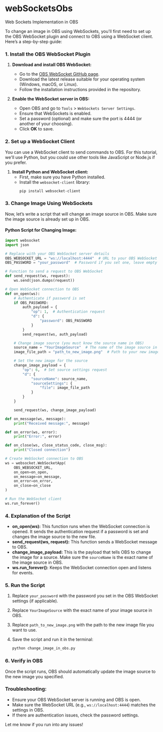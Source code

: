 # webSocketsObs
Web Sockets Implementation in OBS

To change an image in OBS using WebSockets, you'll first need to set up the OBS WebSocket plugin and connect to OBS using a WebSocket client. Here’s a step-by-step guide:

### **1. Install the OBS WebSocket Plugin**

1. **Download and install OBS WebSocket:**
   - Go to the [OBS WebSocket GitHub page](https://github.com/obsproject/obs-websocket).
   - Download the latest release suitable for your operating system (Windows, macOS, or Linux).
   - Follow the installation instructions provided in the repository.

2. **Enable the WebSocket server in OBS:**
   - Open OBS and go to `Tools` > `WebSockets Server Settings`.
   - Ensure that WebSockets is enabled.
   - Set a password (optional) and make sure the port is 4444 (or another of your choosing).
   - Click **OK** to save.

### **2. Set up a WebSocket Client**

You can use a WebSocket client to send commands to OBS. For this tutorial, we'll use Python, but you could use other tools like JavaScript or Node.js if you prefer.

1. **Install Python and WebSocket client:**
   - First, make sure you have Python installed.
   - Install the `websocket-client` library:
     ```bash
     pip install websocket-client
     ```

### **3. Change Image Using WebSockets**

Now, let’s write a script that will change an image source in OBS. Make sure the image source is already set up in OBS.

#### Python Script for Changing Image:

```python
import websocket
import json

# Replace with your OBS WebSocket server details
OBS_WEBSOCKET_URL = "ws://localhost:4444"  # URL to your OBS WebSocket server
OBS_PASSWORD = "your_password"  # Password if you set one, leave empty if not

# Function to send a request to OBS WebSocket
def send_request(ws, request):
    ws.send(json.dumps(request))

# Open WebSocket connection to OBS
def on_open(ws):
    # Authenticate if password is set
    if OBS_PASSWORD:
        auth_payload = {
            "op": 1,  # Authentication request
            "d": {
                "password": OBS_PASSWORD
            }
        }
        send_request(ws, auth_payload)

    # Change image source (you must know the source name in OBS)
    source_name = "YourImageSource"  # The name of the image source in OBS
    image_file_path = "path_to_new_image.png"  # Path to your new image file

    # Set the new image for the source
    change_image_payload = {
        "op": 6,  # Set source settings request
        "d": {
            "sourceName": source_name,
            "sourceSettings": {
                "file": image_file_path
            }
        }
    }

    send_request(ws, change_image_payload)

def on_message(ws, message):
    print("Received message:", message)

def on_error(ws, error):
    print("Error:", error)

def on_close(ws, close_status_code, close_msg):
    print("Closed connection")

# Create WebSocket connection to OBS
ws = websocket.WebSocketApp(
    OBS_WEBSOCKET_URL,
    on_open=on_open,
    on_message=on_message,
    on_error=on_error,
    on_close=on_close
)

# Run the WebSocket client
ws.run_forever()
```

### **4. Explanation of the Script**

- **on_open(ws):** This function runs when the WebSocket connection is opened. It sends the authentication request if a password is set and changes the image source to the new file.
- **send_request(ws, request):** This function sends a WebSocket message to OBS.
- **change_image_payload:** This is the payload that tells OBS to change the image for a source. Make sure the `sourceName` is the exact name of the image source in OBS.
- **ws.run_forever():** Keeps the WebSocket connection open and listens for events.

### **5. Run the Script**

1. Replace `your_password` with the password you set in the OBS WebSocket settings (if applicable).
2. Replace `YourImageSource` with the exact name of your image source in OBS.
3. Replace `path_to_new_image.png` with the path to the new image file you want to use.
4. Save the script and run it in the terminal:

   ```bash
   python change_image_in_obs.py
   ```

### **6. Verify in OBS**

Once the script runs, OBS should automatically update the image source to the new image you specified.

### **Troubleshooting:**

- Ensure your OBS WebSocket server is running and OBS is open.
- Make sure the WebSocket URL (e.g., `ws://localhost:4444`) matches the settings in OBS.
- If there are authentication issues, check the password settings.

Let me know if you run into any issues!